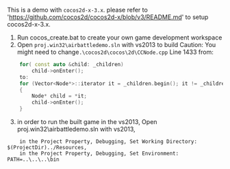 This is a demo with `cocos2d-x-3.x`.
please refer to 'https://github.com/cocos2d/cocos2d-x/blob/v3/README.md' to setup cocos2d-x-3.x.


1. Run cocos_create.bat to create your own game development workspace
2. Open `proj.win32\airbattledemo.sln` with vs2013 to build
	Caution:
	You might need to change`.\cocos2d\cocos\2d\CCNode.cpp` Line 1433 
	from:
```cpp
	for( const auto &child: _children)
		child->onEnter();
	to:
	for (Vector<Node*>::iterator it = _children.begin(); it != _children.end(); ++it)
	{
		Node* child = *it;
		child->onEnter();
	}
```
	
3. in order to run the built game in the vs2013, Open proj.win32\airbattledemo.sln with vs2013, 
```
	in the Project Property, Debugging, Set Working Directory: $(ProjectDir)../Resources,
	in the Project Property, Debugging, Set Environment: PATH=..\..\..\bin
```

